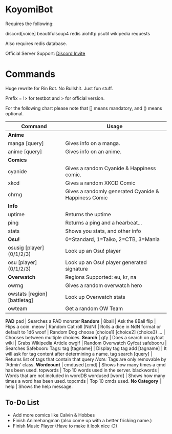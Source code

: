 # KoyomiBot

Requires the following:

discord[voice]
beautifulsoup4
redis
aiohttp
psutil
wikipedia
requests

Also requires redis database.

Official Server Support: [Discord Invite](https://discord.gg/Fzz344U)

# Commands

Huge rewrite for Rin Bot. No Bullshit. Just fun stuff.

Prefix = !> for testbot and > for official version.

For the following chart please note that [] means mandatory, and () means optional.

Command | Usage
------------ | -------------
**Anime** |
manga [query] | Gives info on a manga.
anime [query] | Gives info on an anime.
**Comics** |
cyanide | Gives a random Cyanide & Happiness comic.
xkcd | Gives a random XKCD Comic
chrng | Gives a randomly generated Cyanide & Happiness Comic
**Info** |
uptime | Returns the uptime
ping | Returns a ping and a hearbeat...
stats | Shows you stats, and other info    
**Osu!** | 0=Standard, 1=Taiko, 2=CTB, 3=Mania
osusig [player] (0/1/2/3) | Look up an Osu! player
osu [player] (0/1/2/3) | Look up an Osu! player generated signature
**Overwatch** | Regions Supported: eu, kr, na
owrng | Gives a random overwatch hero
owstats [region] [battletag] | Look up Overwatch stats
owteam | Get a random OW Team
**PAD**
pad | Searches a PAD monster
**Random** |
8ball | Ask the 8Ball
flip | Flips a coin.
meow | Random Cat
roll (NdN) | Rolls a dice in NdN format or default to 1d6
woof | Random Dog
choose [choice1] [choice2] (choice3) ... | Chooses between multiple choices.
**Search** |
gfy | Does a search on gyfcat
wiki | Grabs Wikipedia Article
owgif | Random Overwatch Gyfcat
safebooru | Searches Safebooru
Tags:
tag [tagname] | Display tag
tag add [tagname] | It will ask for tag content after determining a name.
tag search [query] | Returns list of tags that contain that query
  *Note:* Tags are only removable by 'Admin' class.
**Wordcount** |
cmdused [cmd] | Shows how many times a cmd has been used.
topwords | Top 10 words used in the server.
blackwords | Words that are not included in wordDB
wordused [word] | Shows how many times a word has been used.
topcmds | Top 10 cmds used.
**​No Category** |
help | Shows the help message.

## To-Do List

* Add more comics like Calvin & Hobbes
* Finish Animehangman (also come up with a better fricking name.)
* Finish Music Player (Have to make it look nice :D)
